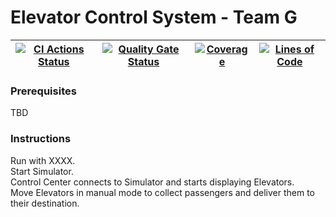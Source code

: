 # Elevator Control System - Team G


| [![CI Actions Status](https://github.com/fhhagenberg-sqe-mcm-ws20/elevator-control-center-team-g/workflows/CI/badge.svg)](https://github.com/fhhagenberg-sqe-mcm-ws20/elevator-control-center-team-g/actions) | [![Quality Gate Status](https://sonarcloud.io/api/project_badges/measure?project=fhhagenberg-sqe-mcm-ws20_elevator-control-center-team-g&metric=alert_status)](https://sonarcloud.io/dashboard?id=fhhagenberg-sqe-mcm-ws20_elevator-control-center-team-g) | [![Coverage](https://sonarcloud.io/api/project_badges/measure?project=fhhagenberg-sqe-mcm-ws20_elevator-control-center-team-g&metric=coverage)](https://sonarcloud.io/dashboard?id=fhhagenberg-sqe-mcm-ws20_elevator-control-center-team-g) | [![Lines of Code](https://sonarcloud.io/api/project_badges/measure?project=fhhagenberg-sqe-mcm-ws20_elevator-control-center-team-g&metric=ncloc)](https://sonarcloud.io/dashboard?id=fhhagenberg-sqe-mcm-ws20_elevator-control-center-team-g) |
|---------------------------------------------------------------------------------------------------------------------------------------------------------------------------------------------------------------|------------------------------------------------------------------------------------------------------------------------------------------------------------------------------------------------------------------------------------------------------------|---------------------------------------------------------------------------------------------------------------------------------------------------------------------------------------------------------------------------------------------|-----------------------------------------------------------------------------------------------------------------------------------------------------------------------------------------------------------------------------------------------|

### Prerequisites
TBD

### Instructions

Run with XXXX.  
Start Simulator.  
Control Center connects to Simulator and starts displaying Elevators.  
Move Elevators in manual mode to collect passengers and deliver them to their destination.  

